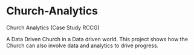 # Church-Analytics
Church Analytics (Case Study RCCG)


A Data Driven Church in a Data driven world. This project shows how the Church can also involve data and analytics to drive progress.

